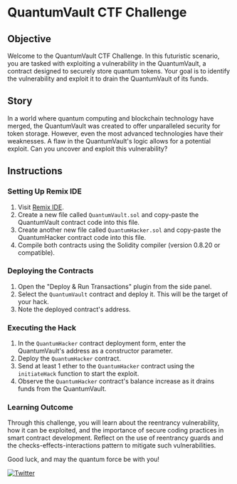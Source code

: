 # QuantumVault CTF Challenge

## Objective

Welcome to the QuantumVault CTF Challenge. In this futuristic scenario, you are tasked with exploiting a vulnerability in the QuantumVault, a contract designed to securely store quantum tokens. Your goal is to identify the vulnerability and exploit it to drain the QuantumVault of its funds.

## Story

In a world where quantum computing and blockchain technology have merged, the QuantumVault was created to offer unparalleled security for token storage. However, even the most advanced technologies have their weaknesses. A flaw in the QuantumVault's logic allows for a potential exploit. Can you uncover and exploit this vulnerability?

## Instructions

### Setting Up Remix IDE

1. Visit [Remix IDE](https://remix.ethereum.org).
2. Create a new file called `QuantumVault.sol` and copy-paste the QuantumVault contract code into this file.
3. Create another new file called `QuantumHacker.sol` and copy-paste the QuantumHacker contract code into this file.
4. Compile both contracts using the Solidity compiler (version 0.8.20 or compatible).

### Deploying the Contracts

1. Open the "Deploy & Run Transactions" plugin from the side panel.
2. Select the `QuantumVault` contract and deploy it. This will be the target of your hack.
3. Note the deployed contract's address.

### Executing the Hack

1. In the `QuantumHacker` contract deployment form, enter the QuantumVault's address as a constructor parameter.
2. Deploy the `QuantumHacker` contract.
3. Send at least 1 ether to the `QuantumHacker` contract using the `initiateHack` function to start the exploit.
4. Observe the `QuantumHacker` contract's balance increase as it drains funds from the QuantumVault.

### Learning Outcome

Through this challenge, you will learn about the reentrancy vulnerability, how it can be exploited, and the importance of secure coding practices in smart contract development. Reflect on the use of reentrancy guards and the checks-effects-interactions pattern to mitigate such vulnerabilities.

Good luck, and may the quantum force be with you!

[![Twitter](https://img.shields.io/twitter/url/https/twitter.com/cloudposse.svg?style=social&label=Follow%20%40lmc_security)](https://twitter.com/lmc_security)
